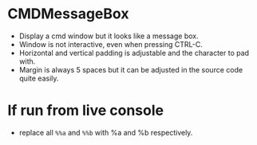 # CMDMessageBox
- Display a cmd window but it looks like a message box.
- Window is not interactive, even when pressing CTRL-C.
- Horizontal and vertical padding is adjustable and the character to pad with.
- Margin is always 5 spaces but it can be adjusted in the source code quite easily.

# If run from live console
- replace all `%%a` and `%%b` with %a and %b respectively.
